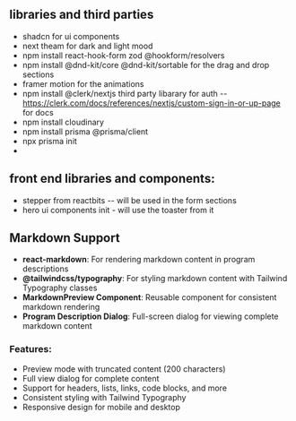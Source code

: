 ## libraries and third parties

- shadcn for ui components
- next theam for dark and light mood
- npm install react-hook-form zod @hookform/resolvers
- npm install @dnd-kit/core @dnd-kit/sortable for the drag and drop sections
- framer motion for the animations
- npm install @clerk/nextjs third party libarary for auth -- https://clerk.com/docs/references/nextjs/custom-sign-in-or-up-page for docs
- npm install cloudinary
- npm install prisma @prisma/client
- npx prisma init
-

## front end libraries and components:

- stepper from reactbits -- will be used in the form sections
- hero ui components init - will use the toaster from it

## Markdown Support

- **react-markdown**: For rendering markdown content in program descriptions
- **@tailwindcss/typography**: For styling markdown content with Tailwind Typography classes
- **MarkdownPreview Component**: Reusable component for consistent markdown rendering
- **Program Description Dialog**: Full-screen dialog for viewing complete markdown content

### Features:

- Preview mode with truncated content (200 characters)
- Full view dialog for complete content
- Support for headers, lists, links, code blocks, and more
- Consistent styling with Tailwind Typography
- Responsive design for mobile and desktop
